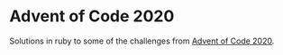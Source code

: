 # Advent of Code 2020

Solutions in ruby to some of the challenges from [Advent of Code 2020](https://adventofcode.com/2020).
